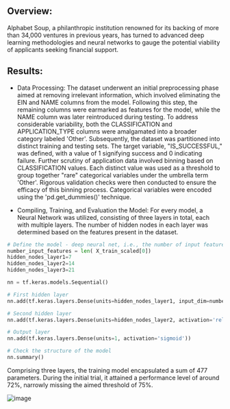 ## Overview:
Alphabet Soup, a philanthropic institution renowned for its backing of more than 34,000 ventures in previous years, has turned to advanced deep learning methodologies and neural networks to gauge the potential viability of applicants seeking financial support.

## Results: 
- Data Processing:
  The dataset underwent an initial preprocessing phase aimed at removing irrelevant information, which involved eliminating the EIN and NAME columns from the model. Following this step, the remaining columns were earmarked as features for the model, while the NAME column was later reintroduced during testing. To address considerable variability, both the CLASSIFICATION and APPLICATION_TYPE columns were amalgamated into a broader category labeled 'Other'. Subsequently, the dataset was partitioned into distinct training and testing sets. The target variable, "IS_SUCCESSFUL," was defined, with a value of 1 signifying success and 0 indicating failure. Further scrutiny of application data involved binning based on CLASSIFICATION values. Each distinct value was used as a threshold to group together "rare" categorical variables under the umbrella term 'Other'. Rigorous validation checks were then conducted to ensure the efficacy of this binning process. Categorical variables were encoded using the 'pd.get_dummies()' technique.

- Compiling, Training, and Evaluation the Model:
  For every model, a Neural Network was utilized, consisting of three layers in total, each with multiple layers. The number of hidden nodes in each layer was determined based on the features present in the dataset.

```python
# Define the model - deep neural net, i.e., the number of input features and hidden nodes for each layer.
number_input_features = len( X_train_scaled[0])
hidden_nodes_layer1=7
hidden_nodes_layer2=14
hidden_nodes_layer3=21

nn = tf.keras.models.Sequential()

# First hidden layer
nn.add(tf.keras.layers.Dense(units=hidden_nodes_layer1, input_dim=number_input_features, activation='relu'))

# Second hidden layer
nn.add(tf.keras.layers.Dense(units=hidden_nodes_layer2, activation='relu'))

# Output layer
nn.add(tf.keras.layers.Dense(units=1, activation='sigmoid'))

# Check the structure of the model
nn.summary()
```

Comprising three layers, the training model encapsulated a sum of 477 parameters. During the initial trial, it attained a performance level of around 72%, narrowly missing the aimed threshold of 75%.

![image](https://github.com/minalbm/deep-learning-challenge/assets/143767061/614da9fb-8971-433d-afa6-7fe8406c9700)


```python

```






